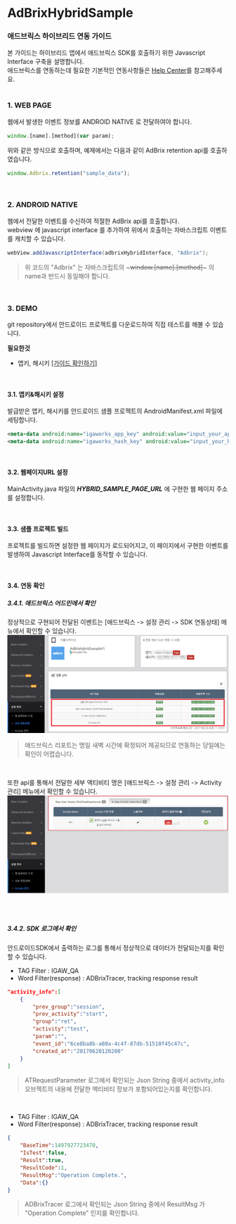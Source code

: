 # AdBrixHybridSample
  
  
### 애드브릭스 하이브리드 연동 가이드  

본 가이드는 하이브리드 앱에서 애드브릭스 SDK를 호출하기 위한 Javascript Interface 구축을 설명합니다.  
애드브릭스를 연동하는데 필요한 기본적인 연동사항들은 [Help Center](http://help.igaworks.com)를 참고해주세요.  
<br>

### 1. WEB PAGE
웹에서 발생한 이벤트 정보를 ANDROID NATIVE 로 전달하여야 합니다.  

~~~javascript
window.[name].[method](var param);
~~~

위와 같은 방식으로 호출하며, 예제에서는 다음과 같이 AdBrix retention api를 호출하였습니다.  

~~~javascript
window.Adbrix.retention("sample_data");
~~~

<br>

### 2. ANDROID NATIVE
웹에서 전달한 이벤트를 수신하여 적절한 AdBrix api를 호출합니다.  
webview 에 javascript interface 를 추가하여 위에서 호출하는 자바스크립트 이벤트를 캐치할 수 있습니다.

~~~java
webView.addJavascriptInterface(adbrixHybridInterface, "Adbrix");
~~~

> 위 코드의 "Adbrix" 는 자바스크립트의 ~~~window.[name].[method]~~~ 의 name과 반드시 동일해야 합니다.


<br>

### 3. DEMO
git repository에서 안드로이드 프로젝트를 다운로드하여 직접 테스트를 해볼 수 있습니다.   

**필요한것**
+ 앱키, 해시키 [[가이드 확인하기]](http://help.igaworks.com/hc/ko/3_3/Content/Article/app_registration)
<br>

#### 3.1. 앱키&해시키 설정
발급받은 앱키, 해시키를 안드로이드 샘플 프로젝트의 AndroidManifest.xml 파일에 세팅합니다.
~~~xml
<meta-data android:name="igaworks_app_key" android:value="input_your_app_key" />
<meta-data android:name="igaworks_hash_key" android:value="input_your_hash_key" />
~~~
  
<br>

#### 3.2. 웹페이지URL 설정
MainActivity.java 파일의 *__HYBRID_SAMPLE_PAGE_URL__* 에 구현한 웹 페이지 주소를 설정합니다.

<br>

#### 3.3. 샘플 프로젝트 빌드
프로젝트를 빌드하면 설정한 웹 페이지가 로드되어지고, 이 페이지에서 구현한 이벤트를 발생하여 Javascript Interface를 동작할 수 있습니다.

<br>

#### 3.4. 연동 확인


##### 3.4.1. 애드브릭스 어드민에서 확인  

정상적으로 구현되어 전달된 이벤트는 [애드브릭스 -> 설정 관리 -> SDK 연동상태] 메뉴에서 확인할 수 있습니다.  
![연동상태확인](./images/integration_status_check_screen.png)
> 애드브릭스 리포트는 명일 새벽 시간에 확정되어 제공되므로 연동하는 당일에는 확인이 어렵습니다.

<br>

또한 api를 통해서 전달한 세부 액티비티 명은 [애드브릭스 -> 설정 관리 -> Activity 관리] 메뉴에서 확인할 수 있습니다.
![연동상태확인](./images/integration_status_check_screen2.png)

<br>
<br>

##### 3.4.2. SDK 로그에서 확인

안드로이드SDK에서 출력하는 로그를 통해서 정상적으로 데이터가 전달되는지를 확인할 수 있습니다.
+ TAG Filter : IGAW_QA
+ Word Filter(response) : ADBrixTracer, tracking response result
~~~json
"activity_info":[
    {
        "prev_group":"session",
        "prev_activity":"start",
        "group":"ret",
        "activity":"test",
        "param":"",
        "event_id":"6ce8ba8b-a80a-4c4f-87db-51510f45c47c",
        "created_at":"20170620120200"
    }
]
~~~
> ATRequestParameter 로그에서 확인되는 Json String 중에서 activity_info 오브젝트의 내용에 전달한 액티비티 정보가 포함되어있는지를 확인합니다.

<br> 

+ TAG Filter : IGAW_QA
+ Word Filter(response) : ADBrixTracer, tracking response result
~~~json
{
    "BaseTime":1497927723470,
    "IsTest":false,
    "Result":true,
    "ResultCode":1,
    "ResultMsg":"Operation Complete.",
    "Data":{}
}
~~~
> ADBrixTracer 로그에서 확인되는 Json String 중에서 ResultMsg 가 "Operation Complete" 인지를 확인합니다.
